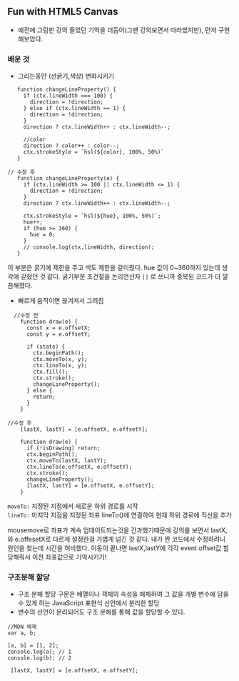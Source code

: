 ##  Fun with HTML5 Canvas
+ 예전에 그림판 강의 들었던 기억을 더듬어(그땐 강의보면서 따라썼지만), 먼저 구현해보았다. 

 ### 배운 것   
 
+ 그리는동안 (선굵기,색상) 변화시키기    

 ```
    function changeLineProperty() {
      if (ctx.lineWidth === 100) {
        direction = !direction;
      } else if (ctx.lineWidth == 1) {
        direction = !direction;
      }
      direction ? ctx.lineWidth++ : ctx.lineWidth--;
     
      //color
      direction ? color++ : color--;
      ctx.strokeStyle = `hsl(${color}, 100%, 50%)` 
    }

// 수정 후
    function changeLineProperty(e) {
      if (ctx.lineWidth >= 100 || ctx.lineWidth <= 1) {
        direction = !direction;
      }
      direction ? ctx.lineWidth++ : ctx.lineWidth--;

      ctx.strokeStyle = `hsl(${hue}, 100%, 50%)`;
      hue++;
      if (hue >= 360) {
        hue = 0;
      }
      // console.log(ctx.lineWidth, direction);
    }
 ```
  이 부분은 굵기에 제한을 주고 색도 제한을 같이줬다. hue 값이 0~360까지 있는데 생각에 갇혔던 것 같다. 굵기부분 조건절을 논리연산자 ```||``` 로 쓰니까 중복된 코드가 더 깔끔해졌다.


 + 빠르게 움직이면 끊겨져서 그려짐   

```
  //수정 전
    function draw(e) {
      const x = e.offsetX;
      const y = e.offsetY;

      if (state) {
        ctx.beginPath();
        ctx.moveTo(x, y); 
        ctx.lineTo(x, y);
        ctx.fill();
        ctx.stroke();
        changeLineProperty();
      } else {
        return;
      }
    }
  ```
  ```
  //수정 후
      [lastX, lastY] = [e.offsetX, e.offsetY];

      function draw(e) {
        if (!isDrawing) return; 
        ctx.beginPath();
        ctx.moveTo(lastX, lastY);
        ctx.lineTo(e.offsetX, e.offsetY);
        ctx.stroke();
        changeLineProperty();
        [lastX, lastY] = [e.offsetX, e.offsetY];
      }
  ```
  ```moveTo:``` 지정된 지점에서 새로운 하위 경로를 시작   
  ```lineTo:``` 마지막 지점을 지정된 좌표 lineTo()에 연결하여 현재 하위 경로에 직선을 추가 
  
  mousemove로 좌표가 계속 업데이트되는것을 간과했기때문에 강의를 보면서 lastX,와 e.offesetX로 다르게 설정한걸 가볍게 넘긴 것 같다. 내가 짠 코드에서 수정하려니 원인을 찾는데 시간을 허비했다. 
  이동이 끝나면 lastX,lastY에 각각 event.offset값 할당해줘서  이전 좌표값으로 기억시키기! 

   

### 구조분해 할당
+ 구조 분해 할당 구문은 배열이나 객체의 속성을 해체하여 그 값을 개별 변수에 담을 수 있게 하는 JavaScript 표현식
선언에서 분리한 할당
+ 변수의 선언이 분리되어도 구조 분해를 통해 값을 할당할 수 있다.

```
//MDN 예제
var a, b;

[a, b] = [1, 2];
console.log(a); // 1
console.log(b); // 2
```
```
 [lastX, lastY] = [e.offsetX, e.offsetY];
```   
